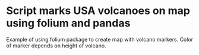 # Script marks USA volcanoes on map using folium and pandas

Example of using folium package to create map with volcano markers. Color of marker depends on height of volcano.
